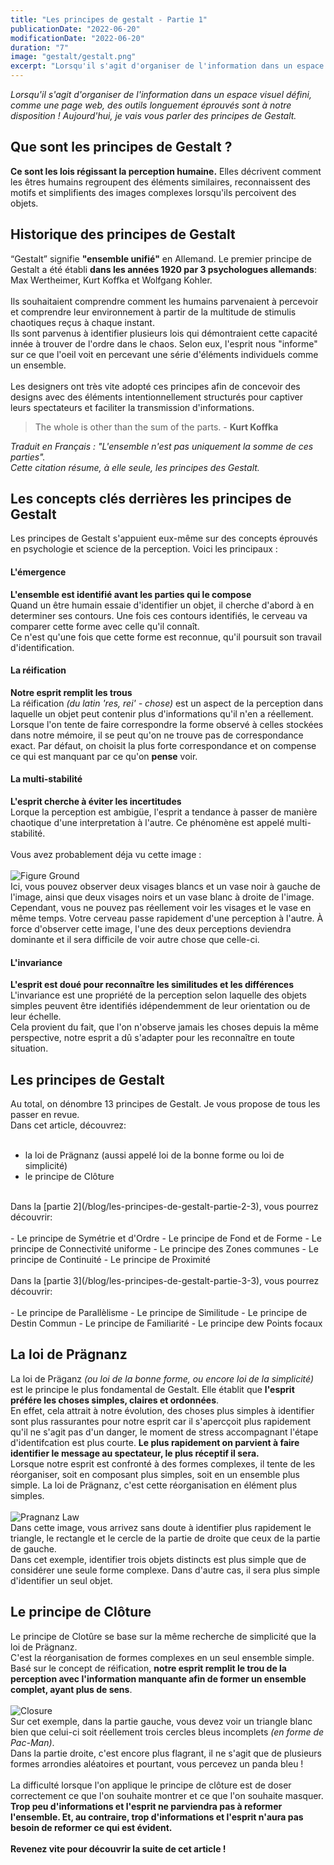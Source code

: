 ```yaml
---
title: "Les principes de gestalt - Partie 1"
publicationDate: "2022-06-20"
modificationDate: "2022-06-20"
duration: "7"
image: "gestalt/gestalt.png"
excerpt: "Lorsqu'il s'agit d'organiser de l'information dans un espace visuel défini, comme une page web, des outils longuement éprouvés sont à notre disposition ! Aujourd'hui, je vais vous parler des principes de Gestalt"
---
```


*Lorsqu'il s'agit d'organiser de l'information dans un espace visuel défini, comme une page web, des outils longuement éprouvés sont à notre disposition ! Aujourd'hui, je vais vous parler des principes de Gestalt.*
## Que sont les principes de Gestalt ?

**Ce sont les lois régissant la perception humaine.** Elles décrivent comment les êtres humains regroupent des éléments similaires, reconnaissent des motifs et simplifients des images complexes lorsqu'ils percoivent des objets.

## Historique des principes de Gestalt
“Gestalt” signifie **"ensemble unifié"** en Allemand.
Le premier principe de Gestalt a été établi **dans les années 1920 par 3 psychologues allemands**: Max Wertheimer, Kurt Koffka et Wolfgang Kohler.<br/>
<br/>
Ils souhaitaient comprendre comment les humains parvenaient à percevoir et comprendre leur environnement à partir de la multitude de stimulis chaotiques reçus à chaque instant.<br>
Ils sont parvenus à identifier plusieurs lois qui démontraient cette capacité innée à trouver de l'ordre dans le chaos.
Selon eux, l'esprit nous "informe" sur ce que l'oeil voit en percevant une série d'éléments individuels comme un ensemble.<br/>
<br/>
Les designers ont très vite adopté ces principes afin de concevoir des designs avec des éléments intentionnellement structurés pour captiver leurs spectateurs et faciliter la transmission d'informations.

> The whole is other than the sum of the parts. - **Kurt Koffka**

*Traduit en Français : "L'ensemble n'est pas uniquement la somme de ces parties".<br/> Cette citation résume, à elle seule, les principes des Gestalt.*

## Les concepts clés derrières les principes de Gestalt
Les principes de Gestalt s'appuient eux-même sur des concepts éprouvés en psychologie et science de la perception. Voici les principaux :
#### L'émergence
**L'ensemble est identifié avant les parties qui le compose**<br/>
Quand un être humain essaie d'identifier un objet, il cherche d'abord à en determiner ses contours. Une fois ces contours identifiés, le cerveau va comparer cette forme avec celle qu'il connaît.<br/>
Ce n'est qu'une fois que cette forme est reconnue, qu'il poursuit son travail d'identification.

#### La réification
**Notre esprit remplit les trous**<br/>
La réification *(du latin 'res, rei' - chose)* est un aspect de la perception dans laquelle un objet peut contenir plus d'informations qu'il n'en a réellement.<br/>
Lorsque l'on tente de faire correspondre la forme observé à celles stockées dans notre mémoire, il se peut qu'on ne trouve pas de correspondance exact. Par défaut, on choisit la plus forte correspondance et on compense ce qui est manquant par ce qu'on **pense** voir.

#### La multi-stabilité
**L'esprit cherche à éviter les incertitudes**<br/>
Lorque la perception est ambigüe, l'esprit a tendance à passer de manière chaotique d'une interpretation à l'autre. Ce phénomène est appelé multi-stabilité.<br/>
<br/>
Vous avez probablement déja vu cette image :<br/>
<br/>
![Figure Ground](/images/blog/gestalt/figure-ground.jpg)
<br/>
Ici, vous pouvez observer deux visages blancs et un vase noir à gauche de l'image, ainsi que deux visages noirs et un vase blanc à droite de l'image.<br/>
Cependant, vous ne pouvez pas réellement voir les visages et le vase en même temps. Votre cerveau passe rapidement d'une perception à l'autre. À force d'observer cette image, l'une des deux perceptions deviendra dominante et il sera difficile de voir autre chose que celle-ci.

#### L'invariance
**L'esprit est doué pour reconnaître les similitudes et les différences**<br/>
L'invariance est une propriété de la perception selon laquelle des objets simples peuvent être identifiés idépendemment de leur orientation ou de leur échelle.<br/>
Cela provient du fait, que l'on n'observe jamais les choses depuis la même perspective, notre esprit a dû s'adapter pour les reconnaître en toute situation.

## Les principes de Gestalt
Au total, on dénombre 13 principes de Gestalt. Je vous propose de tous les passer en revue.<br/>
Dans cet article, découvrez:<br/>
<br/>
- la loi de Prägnanz (aussi appelé loi de la bonne forme ou loi de simplicité)
- le principe de Clôture<br/>
<br/>
Dans la [partie 2](/blog/les-principes-de-gestalt-partie-2-3), vous pourrez découvrir:<br/>
<br/>
- Le principe de Symétrie et d'Ordre
- Le principe de Fond et de Forme
- Le principe de Connectivité uniforme
- Le principe des Zones communes
- Le principe de Continuité
- Le principe de Proximité<br/>
<br/>
Dans la [partie 3](/blog/les-principes-de-gestalt-partie-3-3), vous pourrez découvrir:<br/>
<br/>
- Le principe de Parallèlisme
- Le principe de Similitude
- Le principe de Destin Commun
- Le principe de Familiarité
- Le principe dew Points focaux

## La loi de Prägnanz
La loi de Präganz *(ou loi de la bonne forme, ou encore loi de la simplicité)* est le principe le plus fondamental de Gestalt. Elle établit que **l'esprit préfére les choses simples, claires et ordonnées**.<br/>
En effet, cela attrait à notre évolution, des choses plus simples à identifier sont plus rassurantes pour notre esprit car il s'apercçoit plus rapidement qu'il ne s'agit pas d'un danger, le moment de stress accompagnant l'étape d'identifcation est plus courte. **Le plus rapidement on parvient à faire identifier le message au spectateur, le plus réceptif il sera.**<br/>
Lorsque notre esprit est confronté à des formes complexes, il tente de les réorganiser, soit en composant plus simples, soit en un ensemble plus simple. La loi de Prägnanz, c'est cette réorganisation en élément plus simples.<br/>
<br/>
![Pragnanz Law](/images/blog/gestalt/pragnanz.png)
<br/>
Dans cette image, vous arrivez sans doute à identifier plus rapidement le triangle, le rectangle et le cercle de la partie de droite que ceux de la partie de gauche.<br/>
Dans cet exemple, identifier trois objets distincts est plus simple que de considérer une seule forme complexe. Dans d'autre cas, il sera plus simple d'identifier un seul objet.

## Le principe de Clôture
Le principe de Clotûre se base sur la même recherche de simplicité que la loi de Prägnanz.<br/>
C'est la réorganisation de formes complexes en un seul ensemble simple. Basé sur le concept de réification, **notre esprit remplit le trou de la perception avec l'information manquante afin de former un ensemble complet, ayant plus de sens**.<br/>
<br/>
![Closure](/images/blog/gestalt/closure.png)
<br/>
Sur cet exemple, dans la partie gauche, vous devez voir un triangle blanc bien que celui-ci soit réellement trois cercles bleus incomplets *(en forme de Pac-Man)*.<br/>
Dans la partie droite, c'est encore plus flagrant, il ne s'agit que de plusieurs formes arrondies aléatoires et pourtant, vous percevez un panda bleu !<br/>
<br/>
La difficulté lorsque l'on applique le principe de clôture est de doser correctement ce que l'on souhaite montrer et ce que l'on souhaite masquer. **Trop peu d'informations et l'esprit ne parviendra pas à reformer l'ensemble. Et, au contraire, trop d'informations et l'esprit n'aura pas besoin de reformer ce qui est évident.**
<br/><br/>
**Revenez vite pour découvrir la suite de cet article !**
<!-- **Continuez à apprendre les principes de Gestalt dans la [partie 2](/blog/les-principes-de-gestalt-partie-2-3) de cet article !** -->
